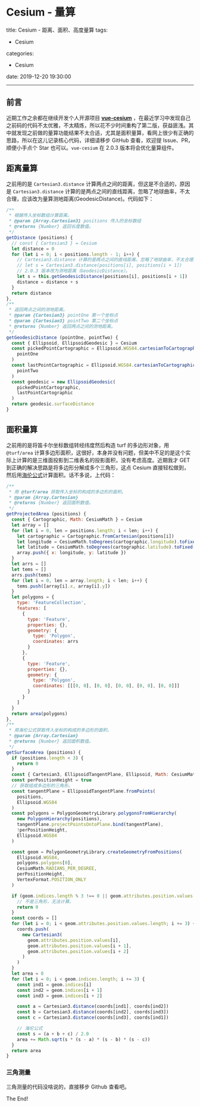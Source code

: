 # Cesium - 量算

title: Cesium - 距离、面积、高度量算
tags:

- Cesium

categories:

- Cesium

date: 2019-12-20 19:30:00

---

## 前言

近期工作之余都在继续开发个人开源项目 **[vue-cesium](https://github.com/zouyaoji/vue-cesium)** ，在最近学习中发现自己之前码的代码不太优雅，不太精炼，所以花不少时间重构了第二版，获益匪浅。其中就发现之前做的量算功能结果不太合适，尤其是面积量算，看网上很少有正确的思路，所以在这儿记录核心代码，详细请移步 GitHub 查看，欢迎提 Issue、PR，顺便小手点个 Star 也可以。`vue-cesium` 在 2.0.3 版本将会优化量算组件。

<!-- more -->

## 距离量算

之前用的是 `Cartesian3.distance` 计算两点之间的距离，但这是不合适的，原因是 `Cartesian3.distance` 计算的是两点之间的直线距离，忽略了地球曲率，不太合理，应该改为量算测地距离(GeodesicDistance)。代码如下：

```js
/**
 * 根据传入坐标数组计算距离。
 * @param {Array.Cartesian3} positions 传入的坐标数组
 * @returns {Number} 返回长度数值。
 */
getDistance (positions) {
  // const { Cartesian3 } = Cesium
  let distance = 0
  for (let i = 0; i < positions.length - 1; i++) {
    // Cartesian3.distance 计算的是两点之间的直线距离，忽略了地球曲率，不太合理。
    // let s = Cartesian3.distance(positions[i], positions[i + 1])
    // 2.0.3 版本改为测地距离（GeodesicDistance）。
    let s = this.getGeodesicDistance(positions[i], positions[i + 1])
    distance = distance + s
  }
  return distance
},
/**
 * 返回两点之间的测地距离。
 * @param {Cartesian3} pointOne 第一个坐标点
 * @param {Cartesian3} pointTwo 第二个坐标点
 * @returns {Number} 返回两点之间的测地距离。
 */
getGeodesicDistance (pointOne, pointTwo) {
  const { Ellipsoid, EllipsoidGeodesic } = Cesium
  const pickedPointCartographic = Ellipsoid.WGS84.cartesianToCartographic(
    pointOne
  )
  const lastPointCartographic = Ellipsoid.WGS84.cartesianToCartographic(
    pointTwo
  )
  const geodesic = new EllipsoidGeodesic(
    pickedPointCartographic,
    lastPointCartographic
  )
  return geodesic.surfaceDistance
}
```

## 面积量算

之前用的是将笛卡尔坐标数组转经纬度然后构造 turf 的多边形对象，用 `@turf/area` 计算多边形面积，这很好，本身并没有问题，但美中不足的是这个实际上计算的是三维面投影到二维表名的投影面积，没有考虑高度。近期我才 GET 到正确的解决思路是将多边形分解成多个三角形，这点 Cesium 直接轻松做到，然后用[海伦公式](https://baike.baidu.com/item/%E6%B5%B7%E4%BC%A6%E5%85%AC%E5%BC%8F#1)计算面积。话不多说，上代码：

```js
/**
 * 用 @turf/area 获取传入坐标的构成的多边形的面积。
 * @param {Array.Cartesian}
 * @returns {Number} 返回面积数值。
 */
getProjectedArea (positions) {
  const { Cartographic, Math: CesiumMath } = Cesium
  let array = []
  for (let i = 0, len = positions.length; i < len; i++) {
    let cartographic = Cartographic.fromCartesian(positions[i])
    let longitude = CesiumMath.toDegrees(cartographic.longitude).toFixed(6)
    let latitude = CesiumMath.toDegrees(cartographic.latitude).toFixed(6)
    array.push({ x: longitude, y: latitude })
  }
  let arrs = []
  let tems = []
  arrs.push(tems)
  for (let i = 0, len = array.length; i < len; i++) {
    tems.push([array[i].x, array[i].y])
  }
  let polygons = {
    type: 'FeatureCollection',
    features: [
      {
        type: 'Feature',
        properties: {},
        geometry: {
          type: 'Polygon',
          coordinates: arrs
        }
      },
      {
        type: 'Feature',
        properties: {},
        geometry: {
          type: 'Polygon',
          coordinates: [[[0, 0], [0, 0], [0, 0], [0, 0], [0, 0]]]
        }
      }
    ]
  }
  return area(polygons)
},
/**
 * 用海伦公式获取传入坐标的构成的多边形的面积。
 * @param {Array.Cartesian}
 * @returns {Number} 返回面积数值。
 */
getSurfaceArea (positions) {
  if (positions.length < 3) {
    return 0
  }
  const { Cartesian3, EllipsoidTangentPlane, Ellipsoid, Math: CesiumMath, PolygonGeometryLibrary, PolygonHierarchy, VertexFormat } = Cesium
  const perPositionHeight = true
  // 获取组成多边形的三角形。
  const tangentPlane = EllipsoidTangentPlane.fromPoints(
    positions,
    Ellipsoid.WGS84
  )
  const polygons = PolygonGeometryLibrary.polygonsFromHierarchy(
    new PolygonHierarchy(positions),
    tangentPlane.projectPointsOntoPlane.bind(tangentPlane),
    !perPositionHeight,
    Ellipsoid.WGS84
  )

  const geom = PolygonGeometryLibrary.createGeometryFromPositions(
    Ellipsoid.WGS84,
    polygons.polygons[0],
    CesiumMath.RADIANS_PER_DEGREE,
    perPositionHeight,
    VertexFormat.POSITION_ONLY
  )

  if (geom.indices.length % 3 !== 0 || geom.attributes.position.values.length % 3 !== 0) {
    // 不是三角形，无法计算。
    return 0
  }
  const coords = []
  for (let i = 0; i < geom.attributes.position.values.length; i += 3) {
    coords.push(
      new Cartesian3(
        geom.attributes.position.values[i],
        geom.attributes.position.values[i + 1],
        geom.attributes.position.values[i + 2]
      )
    )
  }
  let area = 0
  for (let i = 0; i < geom.indices.length; i += 3) {
    const ind1 = geom.indices[i]
    const ind2 = geom.indices[i + 1]
    const ind3 = geom.indices[i + 2]

    const a = Cartesian3.distance(coords[ind1], coords[ind2])
    const b = Cartesian3.distance(coords[ind2], coords[ind3])
    const c = Cartesian3.distance(coords[ind3], coords[ind1])

    // 海伦公式
    const s = (a + b + c) / 2.0
    area += Math.sqrt(s * (s - a) * (s - b) * (s - c))
  }
  return area
}
```

### 三角测量

三角测量的代码没啥说的，直接移步 Github 查看吧。


The End!
